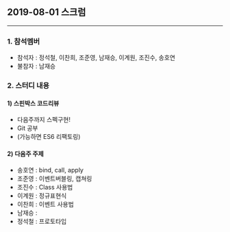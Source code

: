 ## 2019-08-01 스크럼
----

### 1. 참석멤버
- 참석자 : 정석철, 이찬희, 조준영, 남재승, 이계원, 조진수, 송호연
- 불참자 : 남재승

### 2. 스터디 내용
#### 1) 스핀박스 코드리뷰
- 다음주까지 스펙구현!
- Git 공부
- (가능하면 ES6 리팩토링)

#### 2) 다음주 주제
- 송호연 : bind, call, apply
- 조준영 : 이벤트버블링, 캡쳐링
- 조진수 : Class 사용법 
- 이계원 : 정규표현식
- 이찬희 : 이벤트 사용법
- 남재승 : 
- 정석철 : 프로토타입
